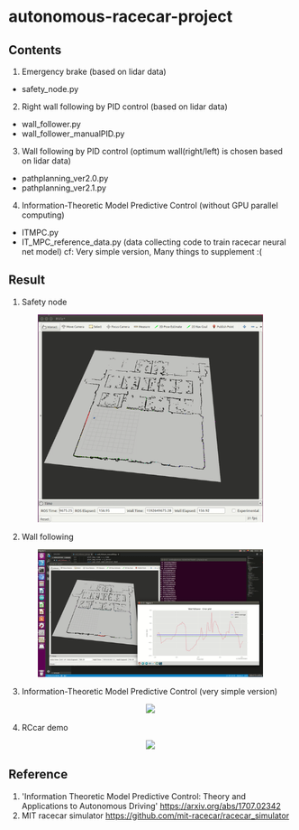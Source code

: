 # autonomous-racecar-project

## Contents
1) Emergency brake (based on lidar data)
  - safety_node.py
2) Right wall following by PID control (based on lidar data)
  - wall_follower.py
  - wall_follower_manualPID.py
3) Wall following by PID control (optimum wall(right/left) is chosen based on lidar data)
  - pathplanning_ver2.0.py
  - pathplanning_ver2.1.py
4) Information-Theoretic Model Predictive Control (without GPU parallel computing)
  - ITMPC.py
  - IT_MPC_reference_data.py (data collecting code to train racecar neural net model)
  cf: Very simple version, Many things to supplement :(

## Result
1) Safety node
<p align='center'>
  <img width=400 src='video/safety-node.gif'>
</p>

2) Wall following
<p align='center'>
  <img width=400 src='video/wall-follower.gif'>
</p>

3) Information-Theoretic Model Predictive Control (very simple version)
<p align='center'>
  <img width=400 src='video/itmpc.gif'>
</p>

4) RCcar demo
<p align='center'>
  <img width=400 src='video/rccar_demo.gif'>
</p>

## Reference
1) 'Information Theoretic Model Predictive Control: Theory and Applications to Autonomous Driving'
https://arxiv.org/abs/1707.02342
2) MIT racecar simulator
https://github.com/mit-racecar/racecar_simulator
  
